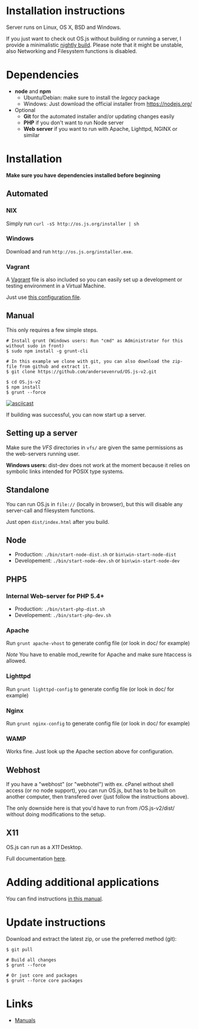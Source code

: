 # Installation instructions

Server runs on Linux, OS X, BSD and Windows.


If you just want to check out OS.js without building or running a server, I provide a minimalistic [nightly build](http://osjsv2.0o.no/OS.js-v2-minimal-nightly.zip).
Please note that it might be unstable, also Networking and Filesystem functions is disabled.

# Dependencies

* **node** and **npm**
  * Ubuntu/Debian: make sure to install the *legacy* package
  * Windows: Just download the official installer from https://nodejs.org/
* Optional
  * **Git** for the automated installer and/or updating changes easily
  * **PHP** if you don't want to run Node server
  * **Web server** if you want to run with Apache, Lighttpd, NGINX or similar

# Installation

**Make sure you have dependencies installed before beginning**

## Automated

### NIX

Simply run `curl -sS http://os.js.org/installer | sh`

### Windows

Download and run `http://os.js.org/installer.exe`.

### Vagrant

A [Vagrant](https://www.vagrantup.com/) file is also included so you can easily set up a development or testing environment in a Virtual Machine.

Just use [this configuration file](https://raw.githubusercontent.com/andersevenrud/OS.js-v2/master/Vagrantfile).

## Manual

This only requires a few simple steps.

```shell
# Install grunt (Windows users: Run "cmd" as Administrator for this without sudo in front)
$ sudo npm install -g grunt-cli

# In this example we clone with git, you can also download the zip-file from github and extract it.
$ git clone https://github.com/andersevenrud/OS.js-v2.git

$ cd OS.js-v2
$ npm install
$ grunt --force
```

[![asciicast](https://asciinema.org/a/8t4w7pgzsq0xdwo3bhdnm8dpx.png)](https://asciinema.org/a/8t4w7pgzsq0xdwo3bhdnm8dpx)

If building was successful, you can now start up a server.

## Setting up a server

Make sure the _VFS_ directories in `vfs/` are given the same permissions as the web-servers running user.

**Windows users:** dist-dev does not work at the moment because it relies on symbolic links intended for POSIX type systems.

## Standalone

You can run OS.js in `file://` (locally in browser), but this will disable any server-call and filesystem functions.

Just open `dist/index.html` after you build.

## Node

* Production: `./bin/start-node-dist.sh` or `bin\win-start-node-dist`
* Developement: `./bin/start-node-dev.sh` or `bin\win-start-node-dev`

## PHP5

### Internal Web-server for PHP 5.4+

* Production: `./bin/start-php-dist.sh`
* Developement: `./bin/start-php-dev.sh`

### Apache

Run `grunt apache-vhost` to generate config file (or look in doc/ for example)

*Note* You have to enable mod_rewrite for Apache and make sure htaccess is allowed.

### Lighttpd

Run `grunt lighttpd-config` to generate config file (or look in doc/ for example)

### Nginx

Run `grunt nginx-config` to generate config file (or look in doc/ for example)

### WAMP

Works fine. Just look up the Apache section above for configuration.

## Webhost

If you have a "webhost" (or "webhotel") with ex. cPanel without shell access (or no node support), you can run OS.js, but
has to be built on another computer, then transfered over (just follow the instructions above).

The only downside here is that you'd have to run from /OS.js-v2/dist/ without doing modifications to the setup.

## X11

OS.js can run as a *X11* Desktop.

Full documentation [here](https://github.com/andersevenrud/OS.js-v2/blob/master/doc/X11.md).

# Adding additional applications

You can find instructions [in this manual](http://os.js.org/doc/manuals/man-package-manager.html).

# Update instructions

Download and extract the latest zip, or use the preferred method (git):

```
$ git pull

# Build all changes
$ grunt --force

# Or just core and packages
$ grunt --force core packages

```

# Links

* [Manuals](http://osjs-homepage.local/OS.js-v2/doc/manuals/)

